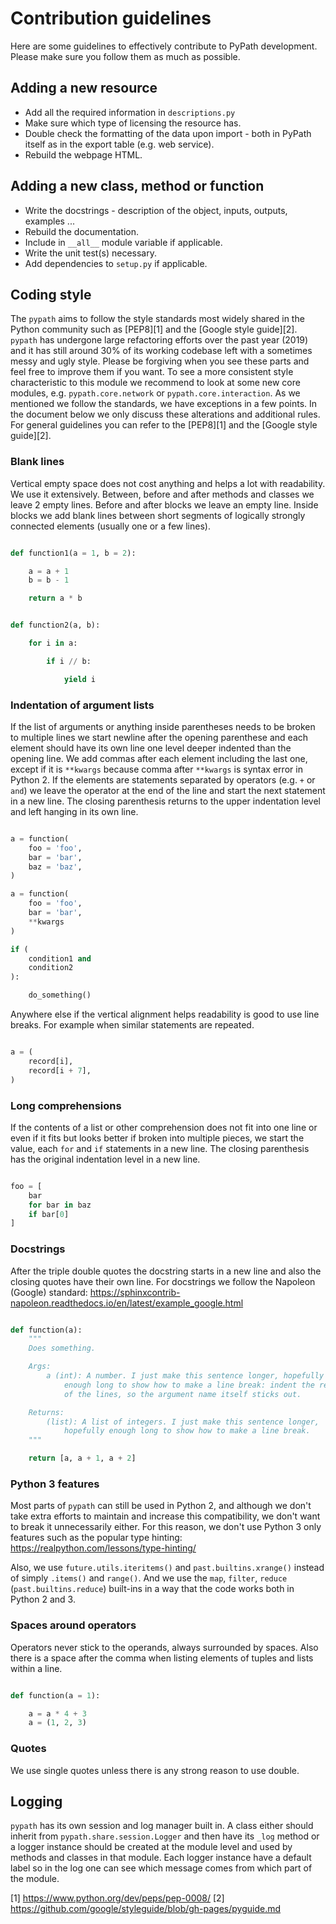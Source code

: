 # Contribution guidelines

Here are some guidelines to effectively contribute to PyPath development.
Please make sure you follow them as much as possible.

## Adding a new resource

- Add all the required information in `descriptions.py`
- Make sure which type of licensing the resource has.
- Double check the formatting of the data upon import - both in PyPath itself
as in the export table (e.g. web service).
- Rebuild the webpage HTML.

## Adding a new class, method or function

- Write the docstrings - description of the object, inputs, outputs, examples
...
- Rebuild the documentation.
- Include in `__all__` module variable if applicable.
- Write the unit test(s) necessary.
- Add dependencies to `setup.py` if applicable.

## Coding style

The `pypath` aims to follow the style standards most widely shared in the
Python community such as [PEP8][1] and the [Google style guide][2]. `pypath`
has undergone large refactoring efforts over the past year (2019) and it has
still around 30% of its working codebase left with a sometimes messy and ugly
style. Please be forgiving when you see these parts and feel free to improve
them if you want. To see a more consistent style characteristic to this module
we recommend to look at some new core modules, e.g. `pypath.core.network` or
`pypath.core.interaction`. As we mentioned we follow the standards, we have
exceptions in a few points. In the document below we only discuss these
alterations and additional rules. For general guidelines you can refer to the
[PEP8][1] and the [Google style guide][2].

### Blank lines

Vertical empty space does not cost anything and helps a lot with readability.
We use it extensively. Between, before and after methods and classes we leave
2 empty lines. Before and after blocks we leave an empty line. Inside blocks
we add blank lines between short segments of logically strongly connected
elements (usually one or a few lines).

```python

def function1(a = 1, b = 2):

    a = a + 1
    b = b - 1

    return a * b


def function2(a, b):

    for i in a:

        if i // b:

            yield i

```

### Indentation of argument lists

If the list of arguments or anything inside parentheses needs to be broken to
multiple lines we start newline after the opening parenthese and each element
should have its own line one level deeper indented than the opening line.
We add commas after each element including the last one, except if it is
`**kwargs` because comma after `**kwargs` is syntax error in Python 2.
If the elements are statements separated by operators (e.g. `+` or `and`)
we leave the operator at the end of the line and start the next statement
in a new line. The closing parenthesis returns to the upper indentation level
and left hanging in its own line.

```python

a = function(
    foo = 'foo',
    bar = 'bar',
    baz = 'baz',
)

a = function(
    foo = 'foo',
    bar = 'bar',
    **kwargs
)

if (
    condition1 and
    condition2
):

    do_something()

```

Anywhere else if the vertical alignment helps readability is good to use line
breaks. For example when similar statements are repeated.

```python

a = (
    record[i],
    record[i + 7],
)

```

### Long comprehensions

If the contents of a list or other comprehension does not fit into one line
or even if it fits but looks better if broken into multiple pieces, we start
the value, each `for` and `if` statements in a new line. The closing
parenthesis has the original indentation level in a new line.

```python

foo = [
    bar
    for bar in baz
    if bar[0]
]

```

### Docstrings

After the triple double quotes the docstring starts in a new line and also
the closing quotes have their own line. For docstrings we follow the
Napoleon (Google) standard:
https://sphinxcontrib-napoleon.readthedocs.io/en/latest/example_google.html

```python

def function(a):
    """
    Does something.

    Args:
        a (int): A number. I just make this sentence longer, hopefully
            enough long to show how to make a line break: indent the rest
            of the lines, so the argument name itself sticks out.

    Returns:
        (list): A list of integers. I just make this sentence longer,
            hopefully enough long to show how to make a line break.
    """

    return [a, a + 1, a + 2]

```

### Python 3 features

Most parts of `pypath` can still be used in Python 2, and although we don't
take extra efforts to maintain and increase this compatibility, we don't
want to break it unnecessarily either. For this reason, we don't use Python
3 only features such as the popular type hinting:
https://realpython.com/lessons/type-hinting/

Also, we use `future.utils.iteritems()` and `past.builtins.xrange()`
instead of simply `.items()` and `range()`. And we use the `map`, `filter`,
`reduce` (`past.builtins.reduce`) built-ins in a way that the code works
both in Python 2 and 3.

### Spaces around operators

Operators never stick to the operands, always surrounded by spaces.
Also there is a space after the comma when listing elements of tuples and
lists within a line.

```python

def function(a = 1):

    a = a * 4 + 3
    a = (1, 2, 3)

```

### Quotes

We use single quotes unless there is any strong reason to use double.

## Logging

`pypath` has its own session and log manager built in. A class either should
inherit from `pypath.share.session.Logger` and then have its `_log` method
or a logger instance should be created at the module level and used by
methods and classes in that module. Each logger instance have a default label
so in the log one can see which message comes from which part of the module.


[1] https://www.python.org/dev/peps/pep-0008/
[2] https://github.com/google/styleguide/blob/gh-pages/pyguide.md
